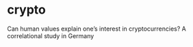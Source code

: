 # crypto
Can human values explain one’s interest in cryptocurrencies? A correlational study in Germany
